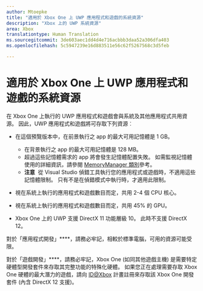 ```yaml
---
author: Mtoepke
title: "適用於 Xbox One 上 UWP 應用程式和遊戲的系統資源"
description: "Xbox 上的 UWP 系統資源"
area: Xbox
translationtype: Human Translation
ms.sourcegitcommit: 3de603aec1dd4d4e716acbbb3daa52a306dfa403
ms.openlocfilehash: 5c5947239e16d883511e56c62f5267568c3d5feb

---
```


# 適用於 Xbox One 上 UWP 應用程式和遊戲的系統資源

在 Xbox One 上執行的 UWP 應用程式和遊戲會與系統及其他應用程式共用資源。 因此，UWP 應用程式和遊戲將可存取下列資源︰

* 在這個預覽版本中，在前景執行之 app 的最大可用記憶體是 1 GB。
    * 在背景執行之 app 的最大可用記憶體是 128 MB。
    * 超過這些記憶體需求的 app 將會發生記憶體配置失敗。 如需監視記憶體使用的詳細資訊，請參閱 [MemoryManager 類別](https://msdn.microsoft.com/library/windows/apps/windows.system.memorymanager.aspx)參考。
    * **注意**&nbsp;&nbsp;從 Visual Studio 偵錯工具執行您的應用程式或遊戲時，不適用這些記憶體限制。 只有不是在偵錯模式中執行時，才適用此限制。

* 視在系統上執行的應用程式和遊戲數目而定，共用 2-4 個 CPU 核心。

* 視在系統上執行的應用程式和遊戲數目而定，共用 45% 的 GPU。

* Xbox One 上的 UWP 支援 DirectX 11 功能層級 10。 此時不支援 DirectX 12。 

對於「應用程式開發」****，請務必牢記，相較於標準電腦，可用的資源可能受限。

對於「遊戲開發」****，請務必牢記，Xbox One (如同其他遊戲主機) 是需要特定硬體型開發套件來存取其完整功能的特殊化硬體。 如果您正在處理需要存取 Xbox One 硬體的最大潛力的遊戲，請向 [ID@Xbox](http://www.xbox.com/Developers/id) 計畫註冊來存取該 Xbox One 開發套件 (內含 DirectX 12 支援)。



<!--HONumber=Jul16_HO2-->


